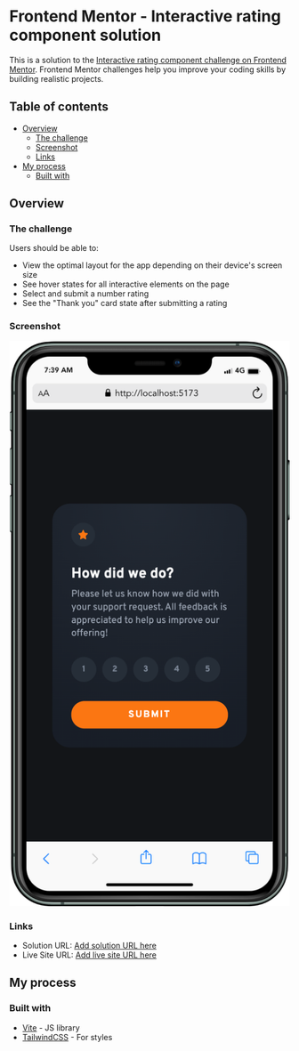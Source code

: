 # Frontend Mentor - Interactive rating component solution

This is a solution to the [Interactive rating component challenge on Frontend Mentor](https://www.frontendmentor.io/challenges/interactive-rating-component-koxpeBUmI). Frontend Mentor challenges help you improve your coding skills by building realistic projects.

## Table of contents

- [Overview](#overview)
  - [The challenge](#the-challenge)
  - [Screenshot](#screenshot)
  - [Links](#links)
- [My process](#my-process)
  - [Built with](#built-with)

## Overview

### The challenge

Users should be able to:

- View the optimal layout for the app depending on their device's screen size
- See hover states for all interactive elements on the page
- Select and submit a number rating
- See the "Thank you" card state after submitting a rating

### Screenshot

![mobile screenshot](./src/assets/images/mobile.png)

### Links

- Solution URL: [Add solution URL here](https://github.com/ekankam/ft-interactive-rating-component/tree/main)
- Live Site URL: [Add live site URL here](https://your-live-site-url.com)

## My process

### Built with

- [Vite](https://vitejs.dev/) - JS library
- [TailwindCSS](https://tailwindcss.com/) - For styles
